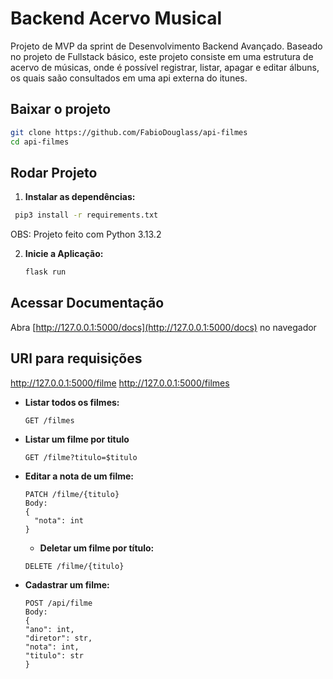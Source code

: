 # Backend Acervo Musical

Projeto de MVP da sprint de Desenvolvimento Backend Avançado.
Baseado no projeto de Fullstack básico, este projeto consiste em uma estrutura de acervo de músicas, onde é possível registrar, listar, apagar e editar álbuns, os quais saão consultados em uma api externa do itunes.

## Baixar o projeto

```bash
git clone https://github.com/FabioDouglass/api-filmes
cd api-filmes
```

## Rodar Projeto

1. **Instalar as dependências:**

```bash
 pip3 install -r requirements.txt
```

OBS: Projeto feito com Python 3.13.2

2. **Inicie a Aplicação:**

   ```bash
   flask run
   ```

## Acessar Documentação

Abra [http://127.0.0.1:5000/docs](http://127.0.0.1:5000/docs) no navegador

## URl para requisições

http://127.0.0.1:5000/filme
http://127.0.0.1:5000/filmes

- **Listar todos os filmes:**

  ```http
  GET /filmes
  ```

- **Listar um filme por titulo**

  ```http
  GET /filme?titulo=$titulo

  ```

- **Editar a nota de um filme:**

  ```http
  PATCH /filme/{titulo}
  Body:
  {
    "nota": int
  }
  ```

  - **Deletar um filme por título:**

  ```http
  DELETE /filme/{titulo}
  ```

- **Cadastrar um filme:**

  ```http
  POST /api/filme
  Body:
  {
  "ano": int,
  "diretor": str,
  "nota": int,
  "titulo": str
  }
  ```

```






```

